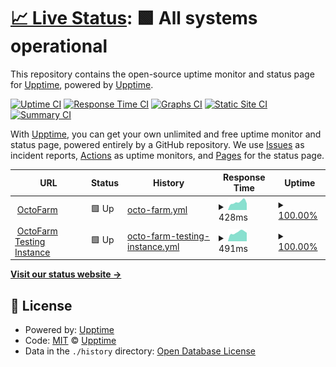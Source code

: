 # [📈 Live Status](https://https://notexpectedyet.github.io): <!--live status--> **🟩 All systems operational**

This repository contains the open-source uptime monitor and status page for [Upptime](https://upptime.js.org), powered by [Upptime](https://github.com/upptime/upptime).

[![Uptime CI](https://github.com/NotExpectedYet/service-monitoring/workflows/Uptime%20CI/badge.svg)](https://github.com/upptime/upptime/actions?query=workflow%3A%22Uptime+CI%22)
[![Response Time CI](https://github.com/NotExpectedYet/service-monitoring/workflows/Response%20Time%20CI/badge.svg)](https://github.com/upptime/upptime/actions?query=workflow%3A%22Response+Time+CI%22)
[![Graphs CI](https://github.com/NotExpectedYet/service-monitoring/workflows/Graphs%20CI/badge.svg)](https://github.com/upptime/upptime/actions?query=workflow%3A%22Graphs+CI%22)
[![Static Site CI](https://github.com/NotExpectedYet/service-monitoring/workflows/Static%20Site%20CI/badge.svg)](https://github.com/upptime/upptime/actions?query=workflow%3A%22Static+Site+CI%22)
[![Summary CI](https://github.com/NotExpectedYet/service-monitoring/workflows/Summary%20CI/badge.svg)](https://github.com/upptime/upptime/actions?query=workflow%3A%22Summary+CI%22)

With [Upptime](https://upptime.js.org), you can get your own unlimited and free uptime monitor and status page, powered entirely by a GitHub repository. We use [Issues](https://github.com/upptime/upptime/issues) as incident reports, [Actions](https://github.com/upptime/upptime/actions) as uptime monitors, and [Pages](https://https://notexpectedyet.github.io) for the status page.

<!--start: status pages-->
<!-- This summary is generated by Upptime (https://github.com/upptime/upptime) -->
<!-- Do not edit this manually, your changes will be overwritten -->
<!-- prettier-ignore -->
| URL | Status | History | Response Time | Uptime |
| --- | ------ | ------- | ------------- | ------ |
| <img alt="" src="https://favicons.githubusercontent.com/octofarm.net" height="13"> [OctoFarm](https://octofarm.net) | 🟩 Up | [octo-farm.yml](https://github.com/OctoFarm/OctoFarm-Service-Monitoring/commits/HEAD/history/octo-farm.yml) | <details><summary><img alt="Response time graph" src="./graphs/octo-farm/response-time-week.png" height="20"> 428ms</summary><br><a href="https://status.octofarm.net/history/octo-farm"><img alt="Response time 437" src="https://img.shields.io/endpoint?url=https%3A%2F%2Fraw.githubusercontent.com%2FOctoFarm%2FOctoFarm-Service-Monitoring%2FHEAD%2Fapi%2Focto-farm%2Fresponse-time.json"></a><br><a href="https://status.octofarm.net/history/octo-farm"><img alt="24-hour response time 358" src="https://img.shields.io/endpoint?url=https%3A%2F%2Fraw.githubusercontent.com%2FOctoFarm%2FOctoFarm-Service-Monitoring%2FHEAD%2Fapi%2Focto-farm%2Fresponse-time-day.json"></a><br><a href="https://status.octofarm.net/history/octo-farm"><img alt="7-day response time 428" src="https://img.shields.io/endpoint?url=https%3A%2F%2Fraw.githubusercontent.com%2FOctoFarm%2FOctoFarm-Service-Monitoring%2FHEAD%2Fapi%2Focto-farm%2Fresponse-time-week.json"></a><br><a href="https://status.octofarm.net/history/octo-farm"><img alt="30-day response time 382" src="https://img.shields.io/endpoint?url=https%3A%2F%2Fraw.githubusercontent.com%2FOctoFarm%2FOctoFarm-Service-Monitoring%2FHEAD%2Fapi%2Focto-farm%2Fresponse-time-month.json"></a><br><a href="https://status.octofarm.net/history/octo-farm"><img alt="1-year response time 437" src="https://img.shields.io/endpoint?url=https%3A%2F%2Fraw.githubusercontent.com%2FOctoFarm%2FOctoFarm-Service-Monitoring%2FHEAD%2Fapi%2Focto-farm%2Fresponse-time-year.json"></a></details> | <details><summary><a href="https://status.octofarm.net/history/octo-farm">100.00%</a></summary><a href="https://status.octofarm.net/history/octo-farm"><img alt="All-time uptime 100.00%" src="https://img.shields.io/endpoint?url=https%3A%2F%2Fraw.githubusercontent.com%2FOctoFarm%2FOctoFarm-Service-Monitoring%2FHEAD%2Fapi%2Focto-farm%2Fuptime.json"></a><br><a href="https://status.octofarm.net/history/octo-farm"><img alt="24-hour uptime 100.00%" src="https://img.shields.io/endpoint?url=https%3A%2F%2Fraw.githubusercontent.com%2FOctoFarm%2FOctoFarm-Service-Monitoring%2FHEAD%2Fapi%2Focto-farm%2Fuptime-day.json"></a><br><a href="https://status.octofarm.net/history/octo-farm"><img alt="7-day uptime 100.00%" src="https://img.shields.io/endpoint?url=https%3A%2F%2Fraw.githubusercontent.com%2FOctoFarm%2FOctoFarm-Service-Monitoring%2FHEAD%2Fapi%2Focto-farm%2Fuptime-week.json"></a><br><a href="https://status.octofarm.net/history/octo-farm"><img alt="30-day uptime 100.00%" src="https://img.shields.io/endpoint?url=https%3A%2F%2Fraw.githubusercontent.com%2FOctoFarm%2FOctoFarm-Service-Monitoring%2FHEAD%2Fapi%2Focto-farm%2Fuptime-month.json"></a><br><a href="https://status.octofarm.net/history/octo-farm"><img alt="1-year uptime 100.00%" src="https://img.shields.io/endpoint?url=https%3A%2F%2Fraw.githubusercontent.com%2FOctoFarm%2FOctoFarm-Service-Monitoring%2FHEAD%2Fapi%2Focto-farm%2Fuptime-year.json"></a></details>
| <img alt="" src="https://favicons.githubusercontent.com/testing.octofarm.net" height="13"> [OctoFarm Testing Instance](https://testing.octofarm.net) | 🟩 Up | [octo-farm-testing-instance.yml](https://github.com/OctoFarm/OctoFarm-Service-Monitoring/commits/HEAD/history/octo-farm-testing-instance.yml) | <details><summary><img alt="Response time graph" src="./graphs/octo-farm-testing-instance/response-time-week.png" height="20"> 491ms</summary><br><a href="https://status.octofarm.net/history/octo-farm-testing-instance"><img alt="Response time 519" src="https://img.shields.io/endpoint?url=https%3A%2F%2Fraw.githubusercontent.com%2FOctoFarm%2FOctoFarm-Service-Monitoring%2FHEAD%2Fapi%2Focto-farm-testing-instance%2Fresponse-time.json"></a><br><a href="https://status.octofarm.net/history/octo-farm-testing-instance"><img alt="24-hour response time 462" src="https://img.shields.io/endpoint?url=https%3A%2F%2Fraw.githubusercontent.com%2FOctoFarm%2FOctoFarm-Service-Monitoring%2FHEAD%2Fapi%2Focto-farm-testing-instance%2Fresponse-time-day.json"></a><br><a href="https://status.octofarm.net/history/octo-farm-testing-instance"><img alt="7-day response time 491" src="https://img.shields.io/endpoint?url=https%3A%2F%2Fraw.githubusercontent.com%2FOctoFarm%2FOctoFarm-Service-Monitoring%2FHEAD%2Fapi%2Focto-farm-testing-instance%2Fresponse-time-week.json"></a><br><a href="https://status.octofarm.net/history/octo-farm-testing-instance"><img alt="30-day response time 449" src="https://img.shields.io/endpoint?url=https%3A%2F%2Fraw.githubusercontent.com%2FOctoFarm%2FOctoFarm-Service-Monitoring%2FHEAD%2Fapi%2Focto-farm-testing-instance%2Fresponse-time-month.json"></a><br><a href="https://status.octofarm.net/history/octo-farm-testing-instance"><img alt="1-year response time 519" src="https://img.shields.io/endpoint?url=https%3A%2F%2Fraw.githubusercontent.com%2FOctoFarm%2FOctoFarm-Service-Monitoring%2FHEAD%2Fapi%2Focto-farm-testing-instance%2Fresponse-time-year.json"></a></details> | <details><summary><a href="https://status.octofarm.net/history/octo-farm-testing-instance">100.00%</a></summary><a href="https://status.octofarm.net/history/octo-farm-testing-instance"><img alt="All-time uptime 100.00%" src="https://img.shields.io/endpoint?url=https%3A%2F%2Fraw.githubusercontent.com%2FOctoFarm%2FOctoFarm-Service-Monitoring%2FHEAD%2Fapi%2Focto-farm-testing-instance%2Fuptime.json"></a><br><a href="https://status.octofarm.net/history/octo-farm-testing-instance"><img alt="24-hour uptime 100.00%" src="https://img.shields.io/endpoint?url=https%3A%2F%2Fraw.githubusercontent.com%2FOctoFarm%2FOctoFarm-Service-Monitoring%2FHEAD%2Fapi%2Focto-farm-testing-instance%2Fuptime-day.json"></a><br><a href="https://status.octofarm.net/history/octo-farm-testing-instance"><img alt="7-day uptime 100.00%" src="https://img.shields.io/endpoint?url=https%3A%2F%2Fraw.githubusercontent.com%2FOctoFarm%2FOctoFarm-Service-Monitoring%2FHEAD%2Fapi%2Focto-farm-testing-instance%2Fuptime-week.json"></a><br><a href="https://status.octofarm.net/history/octo-farm-testing-instance"><img alt="30-day uptime 100.00%" src="https://img.shields.io/endpoint?url=https%3A%2F%2Fraw.githubusercontent.com%2FOctoFarm%2FOctoFarm-Service-Monitoring%2FHEAD%2Fapi%2Focto-farm-testing-instance%2Fuptime-month.json"></a><br><a href="https://status.octofarm.net/history/octo-farm-testing-instance"><img alt="1-year uptime 100.00%" src="https://img.shields.io/endpoint?url=https%3A%2F%2Fraw.githubusercontent.com%2FOctoFarm%2FOctoFarm-Service-Monitoring%2FHEAD%2Fapi%2Focto-farm-testing-instance%2Fuptime-year.json"></a></details>

<!--end: status pages-->

[**Visit our status website →**](https://notexpectedyet.github.io/service-monitoring)

## 📄 License

- Powered by: [Upptime](https://github.com/upptime/upptime)
- Code: [MIT](./LICENSE) © [Upptime](https://upptime.js.org)
- Data in the `./history` directory: [Open Database License](https://opendatacommons.org/licenses/odbl/1-0/)
